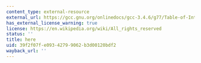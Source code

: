 ```yaml
---
content_type: external-resource
external_url: https://gcc.gnu.org/onlinedocs/gcc-3.4.6/g77/Table-of-Intrinsic-Functions.html
has_external_license_warning: true
license: https://en.wikipedia.org/wiki/All_rights_reserved
status: ''
title: here
uid: 39f2f07f-e093-4279-9062-b3d00120bdf2
wayback_url: ''
---
```

